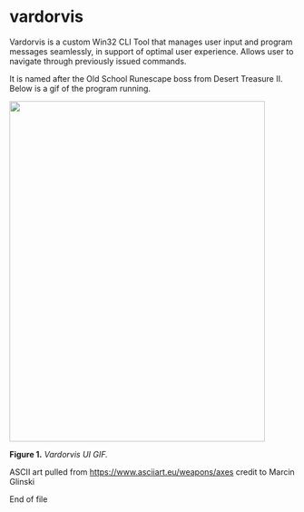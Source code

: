 # vardorvis

Vardorvis is a custom Win32 CLI Tool that manages user input and program messages seamlessly, in support of optimal user experience. Allows user to navigate through previously issued commands.

It is named after the Old School Runescape boss from Desert Treasure II. Below is a gif of the program running.

<img src="./README_Images/vardorvis_UI.gif" width="450" height="600">

**Figure 1.** *Vardorvis UI GIF.*

ASCII art pulled from https://www.asciiart.eu/weapons/axes credit to Marcin Glinski

End of file
